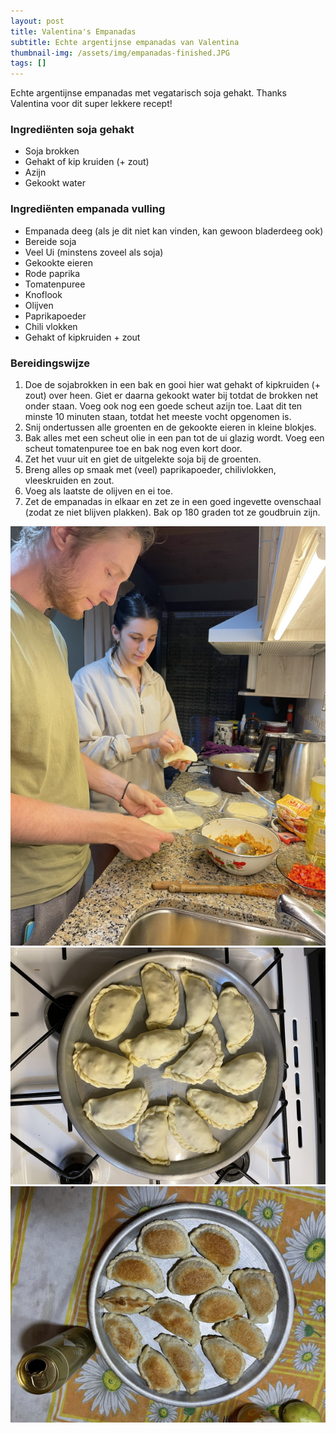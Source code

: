 ```yaml
---
layout: post
title: Valentina's Empanadas
subtitle: Echte argentijnse empanadas van Valentina
thumbnail-img: /assets/img/empanadas-finished.JPG
tags: []
---
```


Echte argentijnse empanadas met vegatarisch soja gehakt.
Thanks Valentina voor dit super lekkere recept!

### Ingrediënten soja gehakt

- Soja brokken
- Gehakt of kip kruiden (+ zout)
- Azijn
- Gekookt water


### Ingrediënten empanada vulling

- Empanada deeg (als je dit niet kan vinden, kan gewoon bladerdeeg ook)
- Bereide soja
- Veel Ui (minstens zoveel als soja)
- Gekookte eieren
- Rode paprika
- Tomatenpuree
- Knoflook
- Olijven
- Paprikapoeder
- Chili vlokken
- Gehakt of kipkruiden + zout


### Bereidingswijze

1. Doe de sojabrokken in een bak en gooi hier wat gehakt of kipkruiden (+ zout) over heen. Giet er daarna gekookt water bij totdat de brokken net onder staan. Voeg ook nog een goede scheut azijn toe. Laat dit ten minste 10 minuten staan, totdat het meeste vocht opgenomen is.
2. Snij ondertussen alle groenten en de gekookte eieren in kleine blokjes.
3. Bak alles met een scheut olie in een pan tot de ui glazig wordt. Voeg een scheut tomatenpuree toe en bak nog even kort door.
4. Zet het vuur uit en giet de uitgelekte soja bij de groenten.
5. Breng alles op smaak met (veel) paprikapoeder, chilivlokken, vleeskruiden en zout.
6. Voeg als laatste de olijven en ei toe.
7. Zet de empanadas in elkaar en zet ze in een goed ingevette ovenschaal (zodat ze niet blijven plakken).  Bak op 180 graden tot ze goudbruin zijn.

![Valentina's empanadas met Valentina](/assets/img/valentina-me-empanadas.jpg)
![Valentina's empanadas rauw](/assets/img/empanadas-raw.jpg)
![Valentina's empanadas gebakken](/assets/img/empanadas-finished.jpg)
